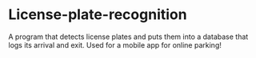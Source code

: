# License-plate-recognition
A program that detects license plates and puts them into a database that logs its arrival and exit. Used for a mobile app for online parking!
